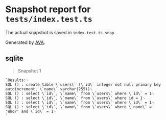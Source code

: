 # Snapshot report for `tests/index.test.ts`

The actual snapshot is saved in `index.test.ts.snap`.

Generated by [AVA](https://avajs.dev).

## sqlite

> Snapshot 1

    `Results:␊
    SQL () : create table \`users\` (\`id\` integer not null primary key autoincrement, \`name\` varchar(255))␊
    SQL () : select \`id\`, \`name\` from \`users\` where \`id\` = 1␊
    SQL () : select \`id\`, \`name\` from \`users\` where id = 1␊
    SQL () : select \`id\`, \`name\` from \`users\` where \`id\` = 1␊
    SQL () : select \`id\`, \`name\` from \`users\` where \`name\` = 'Who?' and \`id\` = 1␊
    `
